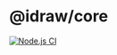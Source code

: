 # @idraw/core

[![Node.js CI](https://github.com/SaitamaSiSi/idraw/actions/workflows/node.js.yml/badge.svg?branch=main)](https://github.com/SaitamaSiSi/idraw/actions/workflows/node.js.yml)